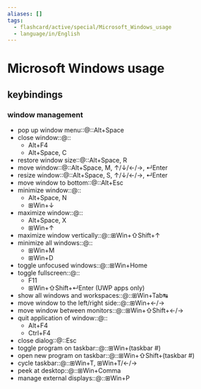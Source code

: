 ```yaml
---
aliases: []
tags:
  - flashcard/active/special/Microsoft_Windows_usage
  - language/in/English
---
```


# Microsoft Windows usage

## keybindings

### window management

- pop up window menu::@::Alt+Space <!--SR:!2025-06-11,474,250!2025-07-09,582,270-->
- close window::@::<ul><li>Alt+F4</li><li>Alt+Space, C</li></ul> <!--SR:!2026-01-06,697,270!2027-01-10,936,270-->
- restore window size::@::Alt+Space, R <!--SR:!2027-04-26,998,270!2026-12-23,736,210-->
- move window::@::Alt+Space, M, ↑/↓/←/→, ↵Enter <!--SR:!2027-02-20,979,270!2025-12-19,819,330-->
- resize window::@::Alt+Space, S, ↑/↓/←/→, ↵Enter <!--SR:!2025-10-19,241,170!2025-06-22,631,290-->
- move window to bottom::@::Alt+Esc <!--SR:!2025-07-15,203,210!2025-07-11,362,250-->
- minimize window::@::<ul><li>Alt+Space, N</li><li>⊞Win+↓</li></ul> <!--SR:!2026-06-30,495,190!2025-02-24,534,270-->
- maximize window::@::<ul><li>Alt+Space, X</li><li>⊞Win+↑</li></ul> <!--SR:!2025-08-21,206,210!2025-07-22,593,270-->
- maximize window vertically::@::⊞Win+⇧Shift+↑ <!--SR:!2025-08-12,219,230!2025-08-31,211,210-->
- minimize all windows::@::<ul><li>⊞Win+M</li><li>⊞Win+D</li></ul> <!--SR:!2025-05-08,220,170!2028-08-12,1293,270-->
- toggle unfocused windows::@::⊞Win+Home <!--SR:!2025-11-29,331,190!2025-03-19,117,150-->
- toggle fullscreen::@::<ul><li>F11</li><li>⊞Win+⇧Shift+↵Enter (UWP apps only)</li></ul> <!--SR:!2027-08-08,1007,250!2029-02-25,1534,310-->
- show all windows and workspaces::@::⊞Win+Tab↹ <!--SR:!2025-04-07,201,210!2025-07-27,666,290-->
- move window to the left/right side::@::⊞Win+←/→ <!--SR:!2025-03-16,548,270!2027-01-20,706,210-->
- move window between monitors::@::⊞Win+⇧Shift+←/→ <!--SR:!2026-01-06,553,230!2026-11-10,895,270-->
- quit application of window::@::<ul><li>Alt+F4</li><li>Ctrl+F4</li></ul> <!--SR:!2026-08-28,640,190!2026-11-16,887,270-->
- close dialog::@::Esc <!--SR:!2027-03-17,1187,350!2027-04-22,1164,310-->
- toggle program on taskbar::@::⊞Win+(taskbar #) <!--SR:!2025-04-08,564,270!2026-08-17,894,270-->
- open new program on taskbar::@::⊞Win+⇧Shift+(taskbar #) <!--SR:!2025-07-23,205,210!2025-02-28,504,270-->
- cycle taskbar::@::⊞Win+T, ⊞Win+T/←/→ <!--SR:!2027-11-04,997,230!2026-06-30,570,210-->
- peek at desktop::@::⊞Win+Comma <!--SR:!2027-11-01,1058,270!2025-06-28,574,270-->
- manage external displays::@::⊞Win+P <!--SR:!2027-08-05,1009,250!2025-09-06,519,250-->
